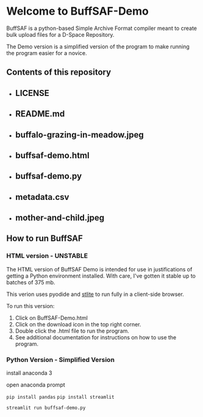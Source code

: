 # Welcome to BuffSAF-Demo

BuffSAF is a python-based Simple Archive Format compiler meant to create bulk upload files for a D-Space Repository.

The Demo version is a simplified version of the program to make running the program easier for a novice. 

## Contents of this repository
- LICENSE
    -
- README.md
    -
- buffalo-grazing-in-meadow.jpeg
    -
- buffsaf-demo.html
    -
- buffsaf-demo.py
    -
- metadata.csv
    -
- mother-and-child.jpeg
    -



## How to run BuffSAF

### HTML version - UNSTABLE

The HTML version of BuffSAF Demo is intended for use in justifications of getting a Python environment installed. With care, I've gotten it stable up to batches of 375 mb. 

This verion uses pyodide and [stlite](https://github.com/whitphx/stlite) to run fully in a client-side browser. 

To run this version: 

1. Click on BuffSAF-Demo.html
2. Click on the download icon in the top right corner.
3. Double click the .html file to run the program.
4. See additional documentation for instructions on how to use the program.

### Python Version - Simplified Version
 
install anaconda 3

open anaconda prompt

`pip install pandas` 
`pip install streamlit` 

`streamlit run buffsaf-demo.py`
